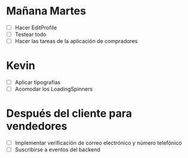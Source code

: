 # Mañana Martes
+ [ ] Hacer EditProfile
+ [ ] Testear todo
+ [ ] Hacer las tareas de la aplicación de compradores

# Kevin
+ [ ] Aplicar tipografías
+ [ ] Acomodar los LoadingSpinners

# Después del cliente para vendedores
+ [ ] Implementar verificación de correo electrónico y número telefónico
+ [ ] Suscribirse a eventos del backend
